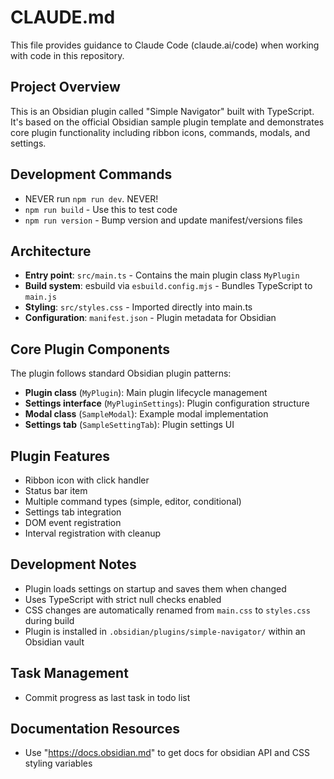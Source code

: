 # CLAUDE.md

This file provides guidance to Claude Code (claude.ai/code) when working with code in this repository.

## Project Overview

This is an Obsidian plugin called "Simple Navigator" built with TypeScript. It's based on the official Obsidian sample plugin template and demonstrates core plugin functionality including ribbon icons, commands, modals, and settings.

## Development Commands

- NEVER run `npm run dev`. NEVER!
- `npm run build` - Use this to test code 
- `npm run version` - Bump version and update manifest/versions files

## Architecture

- **Entry point**: `src/main.ts` - Contains the main plugin class `MyPlugin`
- **Build system**: esbuild via `esbuild.config.mjs` - Bundles TypeScript to `main.js`
- **Styling**: `src/styles.css` - Imported directly into main.ts
- **Configuration**: `manifest.json` - Plugin metadata for Obsidian

## Core Plugin Components

The plugin follows standard Obsidian plugin patterns:

- **Plugin class** (`MyPlugin`): Main plugin lifecycle management
- **Settings interface** (`MyPluginSettings`): Plugin configuration structure
- **Modal class** (`SampleModal`): Example modal implementation
- **Settings tab** (`SampleSettingTab`): Plugin settings UI

## Plugin Features

- Ribbon icon with click handler
- Status bar item
- Multiple command types (simple, editor, conditional)
- Settings tab integration
- DOM event registration
- Interval registration with cleanup

## Development Notes

- Plugin loads settings on startup and saves them when changed
- Uses TypeScript with strict null checks enabled
- CSS changes are automatically renamed from `main.css` to `styles.css` during build
- Plugin is installed in `.obsidian/plugins/simple-navigator/` within an Obsidian vault

## Task Management

- Commit progress as last task in todo list

## Documentation Resources

- Use "https://docs.obsidian.md" to get docs for obsidian API and CSS styling variables